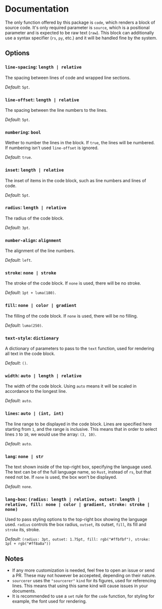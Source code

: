# Documentation
The only function offered by this package is `code`, which renders a block of source code. It's only required parameter is `source`, which is a positional parameter and is expected to be raw text (`raw`). This block can additionally use a syntax specifier (`rs`, `py`, etc.) and it will be handled fine by the system.

## Options
### `line-spacing`: `length | relative`
The spacing between lines of code and wrapped line sections.

*Default*: `5pt`.

### `line-offset`: `length | relative`
The spacing between the line numbers to the lines.

*Default*: `5pt`.

### `numbering`: `bool`
Wether to number the lines in the block. If `true`, the lines will be numbered. If numbering isn't used `line-offset` is ignored.

*Default*: `true`.

### `inset`: `length | relative`
The inset of items in the code block, such as line numbers and lines of code.

*Default*: `5pt`.

### `radius`: `length | relative`
The radius of the code block.

*Default*: `3pt`.

### `number-align`: `alignment`
The alignment of the line numbers.

*Default*: `left`.

### `stroke`: `none | stroke`
The stroke of the code block. If `none` is used, there will be no stroke.

*Default*: `1pt + luma(180)`.

### `fill`: `none | color | gradient`
The filling of the code block. If `none` is used, there will be no filling.

*Default*: `luma(250)`.

### `text-style`: `dictionary`
A dictionary of parameters to pass to the `text` function, used for rendering all text in the code block.

*Default*: `()`.

### `width`: `auto | length | relative`
The width of the code block. Using `auto` means it will be scaled in accordance to the longest line.

*Default*: `auto`.

### `lines`: `auto | (int, int)`
The line range to be displayed in the code block. Lines are specified here starting from `1`, and the range is inclusive. This means that in order to select lines `3` to `10`, we would use the array: `(3, 10)`.

*Default*: `auto`.

### `lang`: `none | str`
The text shown inside of the top-right box, specifying the language used. The text can be of the full language name, so `Rust`, instead of `rs`, but that need not be. If `none` is used, the box won't be displayed.

*Default*: `none`.

### `lang-box`: `(radius: length | relative, outset: length | relative, fill: none | color | gradient, stroke: stroke | none)`
Used to pass styling options to the top-right box showing the language used. `radius` controls the box radius, `outset`, its outset, `fill`, its fill and `stroke` its, stroke.

*Default*: `(radius: 3pt, outset: 1.75pt, fill: rgb("#ffbfbf"), stroke: 1pt + rgb("#ff8a8a"))`

## Notes
- If any more customization is needed, feel free to open an issue or send a PR. These may not however be accepeted, depending on their nature.
- `sourcerer` uses the `"sourcerer"` `kind` for its figures, used for referencing lines. This means that using this same kind will cause issues in your documents.
- It is recommended to use a `set` rule for the `code` function, for styling for example, the font used for rendering.
